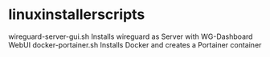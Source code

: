 # linuxinstallerscripts
wireguard-server-gui.sh Installs wireguard as Server with WG-Dashboard WebUI
docker-portainer.sh Installs Docker and creates a Portainer container

